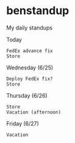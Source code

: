 # benstandup
My daily standups

Today
    
    FedEx advance fix
    Store

Wednesday (6/25)

    Deploy FedEx fix?
    Store
    
Thursday (6/26)

    Store
    Vacation (afternoon)

Friday (6/27)

    Vacation
